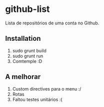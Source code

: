 # github-list
Lista de repositórios de uma conta no Github.

## Installation

1) sudo grunt build
2) sudo grunt run
3) Comtemple :D


## A melhorar

1) Custom directives para o menu :/
2) Rotas
3) Faltou testes unitários :(
